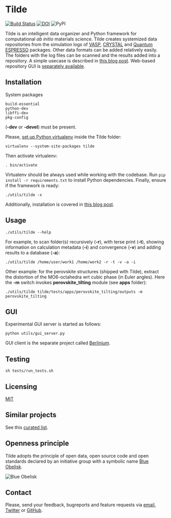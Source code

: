 Tilde
==========
[![Build Status](https://travis-ci.org/tilde-lab/tilde.svg?branch=master)](https://travis-ci.org/tilde-lab/tilde)
[![DOI](https://zenodo.org/badge/18811/tilde-lab/tilde.svg)](https://zenodo.org/badge/latestdoi/18811/tilde-lab/tilde)
![PyPI](https://img.shields.io/pypi/v/tilde.svg?style=flat)

Tilde is an intelligent data organizer and Python framework for computational _ab initio_ materials science. Tilde creates systemized data repositories from the simulation logs of [VASP](http://www.vasp.at), [CRYSTAL](http://www.crystal.unito.it) and [Quantum ESPRESSO](http://www.quantum-espresso.org) packages. Other data formats can be added relatively easily. The folders with the log files can be scanned and the results added into a repository. A simple usecase is described in [this blog post](https://blog.tilde.pro/simple-ab-initio-materials-data-mining-tutorial-6127c777dabc). Web-based repository GUI is [separately available](https://github.com/tilde-lab/berlinium).

## Installation

System packages
```
build-essential
python-dev
libffi-dev
pkg-config
```
(**-dev** or **-devel**) must be present.

Please, [set up Python virtualenv](https://virtualenv.readthedocs.org) inside the Tilde folder:

```shell
virtualenv --system-site-packages tilde
```

Then activate virtualenv:

```shell
. bin/activate
```

Virtualenv should be always used while working with the codebase.
Run ```pip install -r requirements.txt``` to install Python dependencies.
Finally, ensure if the framework is ready:

```shell
./utils/tilde -x
```

Additionally, installation is covered in [this blog post](https://blog.tilde.pro/simple-ab-initio-materials-data-mining-tutorial-6127c777dabc).

## Usage

```shell
./utils/tilde --help
```

For example, to scan folder(s) recursively (**-r**), with terse print (**-t**), showing information on calculation metadata (**-i**) and convergence (**-v**) and adding results to a database (**-a**):

```shell
./utils/tilde /home/user/work1 /home/work2 -r -t -v -a -i
```

Other example: for the perovskite structures (shipped with Tilde), extract the distortion of the MO6-octahedra wrt cubic phase (in Euler angles). Here the **-m** switch invokes **perovskite_tilting** module (see **apps** folder):

```shell
./utils/tilde tilde/tests/apps/perovskite_tilting/outputs -m perovskite_tilting
```

## GUI

Experimental GUI server is started as follows:

```shell
python utils/gui_server.py
```

GUI client is the separate project called [Berlinium](https://github.com/tilde-lab/berlinium).

## Testing

```shell
sh tests/run_tests.sh
```

## Licensing

[MIT](https://en.wikipedia.org/wiki/MIT_License)

## Similar projects

See this [curated list](https://github.com/tilde-lab/awesome-materials-informatics).

## Openness principle

Tilde adopts the principle of open data, open source code and open standards declared by an initiative group with a symbolic name [Blue Obelisk](http://www.jcheminf.com/content/3/1/37).

![Blue Obelisk](https://raw.githubusercontent.com/tilde-lab/tilde/master/blue_obelisk.gif "Blue Obelisk")

## Contact

Please, send your feedback, bugreports and feature requests via [email](mailto:eb@tilde.pro), [Twitter](http://twitter.com/tildepro) or [GitHub](http://github.com/tilde-lab/tilde/issues).
